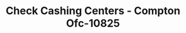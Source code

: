 ---
f_zip-code: 90220
f_state-code: CA
title: Check Cashing Centers - Compton Ofc-10825
f_phone: 310-537-1786
f_city-only: Compton
f_address: 148 East Compton Boulevard Compton
f_location-unique-id: '10825'
slug: check-cashing-centers---compton-ofc-10825
updated-on: '2024-05-30T13:46:58.046Z'
created-on: '2024-05-30T13:36:59.803Z'
published-on: '2024-05-30T13:54:32.469Z'
f_city-state: cms/city/compton-ca.md
f_company: cms/company/check-cashing-centers---compton-ofc.md
f_state: cms/state/california.md
layout: '[payday-loan].html'
tags: payday-loan
---